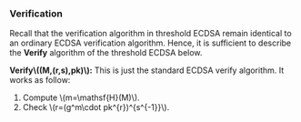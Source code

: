 ### Verification

Recall that the verification algorithm in threshold ECDSA remain identical to an ordinary ECDSA verification algorithm. Hence, it is sufficient to describe the **Verify** algorithm of the threshold ECDSA below.

**Verify\\((M,(r,s),pk)\\):** This is just the standard ECDSA verify algorithm. It works as follow: 

1. Compute \\(m=\mathsf{H}(M)\\).
2. Check \\(r=(g^m\cdot pk^{r})^{s^{-1}}\\).